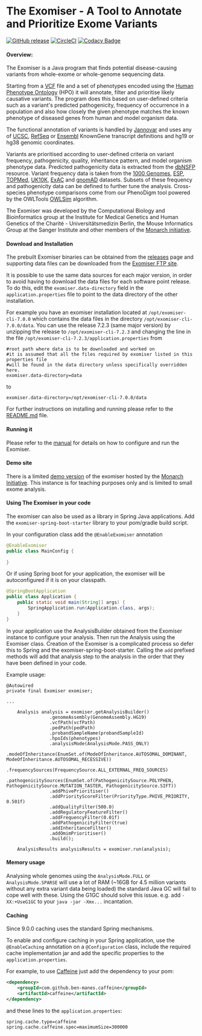 The Exomiser - A Tool to Annotate and Prioritize Exome Variants
===============================================================

[![GitHub release](https://img.shields.io/github/release/exomiser/Exomiser.svg)](https://github.com/exomiser/Exomiser/releases)
[![CircleCI](https://circleci.com/gh/exomiser/Exomiser/tree/development.svg?style=shield)](https://circleci.com/gh/exomiser/Exomiser/tree/development)
[![Codacy Badge](https://api.codacy.com/project/badge/Grade/041e1de03278443c9eb64900b839e7ac)](https://www.codacy.com/app/jules-jacobsen/Exomiser?utm_source=github.com&amp;utm_medium=referral&amp;utm_content=exomiser/Exomiser&amp;utm_campaign=Badge_Grade)

#### Overview:

The Exomiser is a Java program that finds potential disease-causing variants from whole-exome or whole-genome sequencing data.

Starting from a [VCF](https://samtools.github.io/hts-specs/VCFv4.3.pdf) file and a set of phenotypes encoded using the [Human Phenotype Ontology](http://www.human-phenotype-ontology.org) (HPO) it will annotate, filter and prioritise likely causative variants. The program does this based on user-defined criteria such as a variant's predicted pathogenicity, frequency of occurrence in a population and also how closely the given phenotype matches the known phenotype of diseased genes from human and model organism data.

The functional annotation of variants is handled by [Jannovar](https://github.com/charite/jannovar) and uses any of [UCSC](http://genome.ucsc.edu), [RefSeq](https://www.ncbi.nlm.nih.gov/refseq/) or [Ensembl](https://www.ensembl.org/Homo_sapiens/Info/Index) KnownGene transcript definitions and hg19 or hg38 genomic coordinates.

Variants are prioritised according to user-defined criteria on variant frequency, pathogenicity, quality, inheritance pattern, and model organism phenotype data. Predicted pathogenicity data is extracted from the [dbNSFP](http://www.ncbi.nlm.nih.gov/pubmed/21520341) resource. Variant frequency data is taken from the [1000 Genomes](http://www.1000genomes.org/), [ESP](http://evs.gs.washington.edu/EVS), [TOPMed](http://www.uk10k.org/studies/cohorts.html), [UK10K](http://www.uk10k.org/studies/cohorts.html), [ExAC](http://exac.broadinstitute.org) and [gnomAD](http://gnomad.broadinstitute.org/) datasets. Subsets of these frequency and pathogenicity data can be defined to further tune the analysis. Cross-species phenotype comparisons come from our PhenoDigm tool powered by the OWLTools [OWLSim](https://github.com/owlcollab/owltools) algorithm.

The Exomiser was developed by the Computational Biology and Bioinformatics group at the Institute for Medical Genetics and Human Genetics of the Charité - Universitätsmedizin Berlin, the Mouse Informatics Group at the Sanger Institute and other members of the [Monarch initiative](https://monarchinitiative.org).

#### Download and Installation

The prebuilt Exomiser binaries can be obtained from the [releases](https://github.com/exomiser/Exomiser/releases) page and supporting data files can be downloaded from the [Exomiser FTP site](http://data.monarchinitiative.org/exomiser).

It is possible to use the same data sources for each major version, in order to avoid having to download the data files for each software point release. To do this, edit the ```exomiser.data-directory``` field in the ```application.properties``` file to point to the data directory of the other installation.
    
For example you have an exomiser installation located at ```/opt/exomiser-cli-7.0.0``` which contains the data files in the directory ```/opt/exomiser-cli-7.0.0/data```. You can use the release 7.2.3 (same major version) by unzipping the release to ```/opt/exomiser-cli-7.2.3``` and changing the line in the file ```/opt/exomiser-cli-7.2.3/application.properties``` from
```properties
#root path where data is to be downloaded and worked on
#it is assumed that all the files required by exomiser listed in this properties file
#will be found in the data directory unless specifically overridden here.
exomiser.data-directory=data
```
to
```properties
exomiser.data-directory=/opt/exomiser-cli-7.0.0/data
```

For further instructions on installing and running please refer to the [README.md](http://data.monarchinitiative.org/exomiser/README.md) file.

#### Running it

Please refer to the [manual](http://exomiser.github.io/Exomiser/) for details on how to configure and run the Exomiser.

#### Demo site

There is a limited [demo version](http://exomiser.monarchinitiative.org/exomiser/) of the exomiser hosted by the [Monarch Initiative](https://monarchinitiative.org/). This instance is for teaching purposes only and is limited to small exome analysis.

#### Using The Exomiser in your code

The exomiser can also be used as a library in Spring Java applications. Add the ```exomiser-spring-boot-starter``` library to your pom/gradle build script.

In your configuration class add the ```@EnableExomiser``` annotation
 
 ```java
@EnableExomiser
public class MainConfig {
    
}
```

Or if using Spring boot for your application, the exomiser will be autoconfigured if it is on your classpath.

```java
@SpringBootApplication
public class Application {
    public static void main(String[] args) {
        SpringApplication.run(Application.class, args);
    }
}
```

In your application use the AnalysisBuilder obtained from the Exomiser instance to configure your analysis. Then run the Analysis using the Exomiser class.
Creation of the Exomiser is a complicated process so defer this to Spring and the exomiser-spring-boot-starter. Calling the ```add``` prefixed methods 
will add that analysis step to the analysis in the order that they have been defined in your code.

Example usage:
```
@Autowired
private final Exomiser exomiser;

...
           
    Analysis analysis = exomiser.getAnalysisBuilder()
                .genomeAssembly(GenomeAssembly.HG19)
                .vcfPath(vcfPath)
                .pedPath(pedPath)
                .probandSampleName(probandSampleId)
                .hpoIds(phenotypes)
                .analysisMode(AnalysisMode.PASS_ONLY)
                .modeOfInheritance(EnumSet.of(ModeOfInheritance.AUTOSOMAL_DOMINANT, ModeOfInheritance.AUTOSOMAL_RECESSIVE))
                .frequencySources(FrequencySource.ALL_EXTERNAL_FREQ_SOURCES)
                .pathogenicitySources(EnumSet.of(PathogenicitySource.POLYPHEN, PathogenicitySource.MUTATION_TASTER, PathogenicitySource.SIFT))
                .addPhivePrioritiser()
                .addPriorityScoreFilter(PriorityType.PHIVE_PRIORITY, 0.501f)
                .addQualityFilter(500.0)
                .addRegulatoryFeatureFilter()
                .addFrequencyFilter(0.01f)
                .addPathogenicityFilter(true)
                .addInheritanceFilter()
                .addOmimPrioritiser()
                .build();
                
    AnalysisResults analysisResults = exomiser.run(analysis);
```
 
#### Memory usage

Analysing whole genomes using the ``AnalysisMode.FULL`` or ``AnalysisMode.SPARSE`` will use a lot of RAM (~16GB for 4.5 million variants without any extra variant data being loaded) the standard Java GC will fail to cope well with these.
Using the G1GC should solve this issue. e.g. add ``-XX:+UseG1GC`` to your ``java -jar -Xmx...`` incantation. 

#### Caching

Since 9.0.0 caching uses the standard Spring mechanisms.
 
To enable and configure caching in your Spring application, use the ```@EnableCaching``` annotation on a ```@Configuration``` class, include the required cache implementation jar and add the specific properties to the ```application.properties```.

For example, to use [Caffeine](https://github.com/ben-manes/caffeine) just add the dependency to your pom:

```xml
<dependency>
    <groupId>com.github.ben-manes.caffeine</groupId>
    <artifactId>caffeine</artifactId>
</dependency>
```
and these lines to the ```application.properties```:
```properties
spring.cache.type=caffeine
spring.cache.caffeine.spec=maximumSize=300000
```
